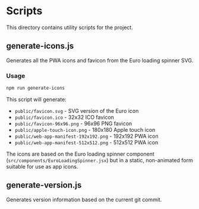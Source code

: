 # Scripts

This directory contains utility scripts for the project.

## generate-icons.js

Generates all the PWA icons and favicon from the Euro loading spinner SVG.

### Usage

```bash
npm run generate-icons
```

This script will generate:

- `public/favicon.svg` - SVG version of the Euro icon
- `public/favicon.ico` - 32x32 ICO favicon
- `public/favicon-96x96.png` - 96x96 PNG favicon
- `public/apple-touch-icon.png` - 180x180 Apple touch icon
- `public/web-app-manifest-192x192.png` - 192x192 PWA icon
- `public/web-app-manifest-512x512.png` - 512x512 PWA icon

The icons are based on the Euro loading spinner component (`src/components/EuroLoadingSpinner.jsx`) but in a static, non-animated form suitable for use as app icons.

## generate-version.js

Generates version information based on the current git commit.
